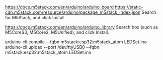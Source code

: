 https://docs.m5stack.com/en/arduino/arduino_board
https://static-cdn.m5stack.com/resource/arduino/package_m5stack_index.json
Search for M5Stack, and click Install

https://docs.m5stack.com/en/arduino/arduino_library
Search box (such as M5CoreS3, M5Core2, M5Unified), and click Install.

arduino-cli compile --fqbn m5stack:esp32:m5stack_atom LEDSet.ino
arduino-cli upload --port /dev/ttyUSB0 --fqbn m5stack:esp32:m5stack_atom LEDSet.ino